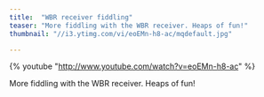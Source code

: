 ```yaml
---
title:  "WBR receiver fiddling"
teaser: "More fiddling with the WBR receiver. Heaps of fun!"
thumbnail: "//i3.ytimg.com/vi/eoEMn-h8-ac/mqdefault.jpg"

---
```


{% youtube "http://www.youtube.com/watch?v=eoEMn-h8-ac" %}

More fiddling with the WBR receiver. Heaps of fun!
